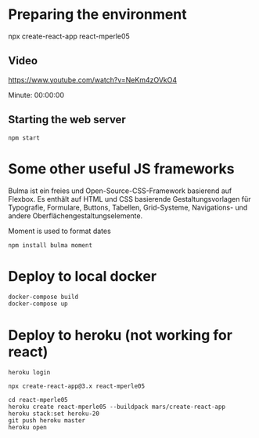 # Preparing the environment

npx create-react-app react-mperle05

## Video

https://www.youtube.com/watch?v=NeKm4zOVkO4

Minute: 00:00:00

## Starting the web server

````
npm start
````

# Some other useful JS frameworks

Bulma ist ein freies und Open-Source-CSS-Framework basierend auf Flexbox. Es enthält auf HTML und CSS basierende Gestaltungsvorlagen für Typografie, Formulare, Buttons, Tabellen, Grid-Systeme, Navigations- und andere Oberflächengestaltungselemente. 

Moment is used to format dates


````
npm install bulma moment
````

# Deploy to local docker

````
docker-compose build
docker-compose up
````

# Deploy to heroku (not working for react)

````
heroku login

npx create-react-app@3.x react-mperle05

cd react-mperle05
heroku create react-mperle05 --buildpack mars/create-react-app
heroku stack:set heroku-20
git push heroku master
heroku open
````